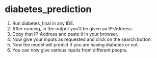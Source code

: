 # diabetes_prediction

1. Run diabetes_final in any IDE. 
2. After running, in the output you'll be given an IP-Address.
3. Copy that IP-Address and paste it in your browser. 
4. Now give your inputs as requested and click on the search button.
5. Now the model will predict if you are having diabetes or not.
6. You can now give various inputs from different people.
